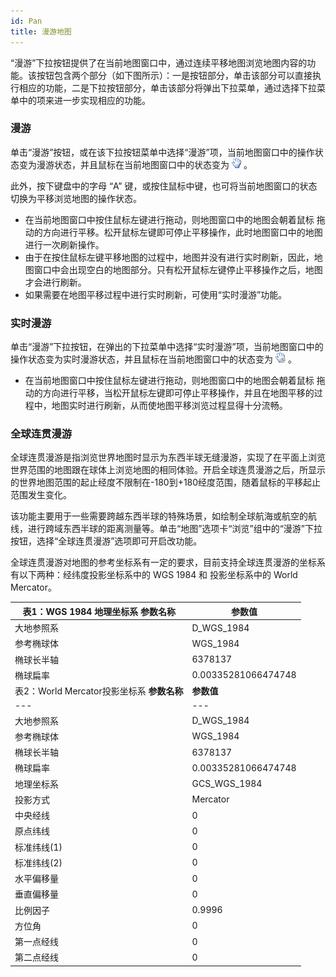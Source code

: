 ```yaml
---
id: Pan
title: 漫游地图
---
```

“漫游”下拉按钮提供了在当前地图窗口中，通过连续平移地图浏览地图内容的功能。该按钮包含两个部分（如下图所示）：一是按钮部分，单击该部分可以直接执行相应的功能，二是下拉按钮部分，单击该部分将弹出下拉菜单，通过选择下拉菜单中的项来进一步实现相应的功能。

### 漫游

单击“漫游”按钮，或在该下拉按钮菜单中选择“漫游”项，当前地图窗口中的操作状态变为漫游状态，并且鼠标在当前地图窗口中的状态变为
![](img/panStatus.png) 。

此外，按下键盘中的字母 “A” 键，或按住鼠标中键，也可将当前地图窗口的状态切换为平移浏览地图的操作状态。

  * 在当前地图窗口中按住鼠标左键进行拖动，则地图窗口中的地图会朝着鼠标 拖动的方向进行平移。松开鼠标左键即可停止平移操作，此时地图窗口中的地图进行一次刷新操作。
  * 由于在按住鼠标左键平移地图的过程中，地图并没有进行实时刷新，因此，地图窗口中会出现空白的地图部分。只有松开鼠标左键停止平移操作之后，地图才会进行刷新。
  * 如果需要在地图平移过程中进行实时刷新，可使用“实时漫游”功能。

### 实时漫游

单击“漫游”下拉按钮，在弹出的下拉菜单中选择“实时漫游”项，当前地图窗口中的操作状态变为实时漫游状态，并且鼠标在当前地图窗口中的状态变为
![](img/PanRealtimeStatus.png) 。

  * 在当前地图窗口中按住鼠标左键进行拖动，则地图窗口中的地图会朝着鼠标 拖动的方向进行平移，当松开鼠标左键即可停止平移操作，并且在地图平移的过程中，地图实时进行刷新，从而使地图平移浏览过程显得十分流畅。

### 全球连贯漫游

全球连贯漫游是指浏览世界地图时显示为东西半球无缝漫游，实现了在平面上浏览世界范围的地图跟在球体上浏览地图的相同体验。开启全球连贯漫游之后，所显示的世界地图范围的起止经度不限制在-180到+180经度范围，随着鼠标的平移起止范围发生变化。

该功能主要用于一些需要跨越东西半球的特殊场景，如绘制全球航海或航空的航线，进行跨域东西半球的距离测量等。单击“地图”选项卡“浏览”组中的“漫游”下拉按钮，选择“全球连贯漫游”选项即可开启改功能。

全球连贯漫游对地图的参考坐标系有一定的要求，目前支持全球连贯漫游的坐标系有以下两种：经纬度投影坐标系中的 WGS 1984 和 投影坐标系中的 World
Mercator。

表1：WGS 1984 地理坐标系 **参数名称** | **参数值**  
---|---  
大地参照系 | D_WGS_1984  
参考椭球体 | WGS_1984  
椭球长半轴 | 6378137  
椭球扁率 | 0.00335281066474748  
表2：World Mercator投影坐标系 **参数名称** | **参数值**  
---|---  
大地参照系 | D_WGS_1984  
参考椭球体 | WGS_1984  
椭球长半轴 | 6378137  
椭球扁率 | 0.00335281066474748  
地理坐标系 | GCS_WGS_1984  
投影方式 | Mercator  
中央经线 | 0  
原点纬线 | 0  
标准纬线(1) | 0  
标准纬线(2) | 0  
水平偏移量 | 0  
垂直偏移量 | 0  
比例因子 | 0.9996  
方位角 | 0  
第一点经线 | 0  
第二点经线 | 0  
  


